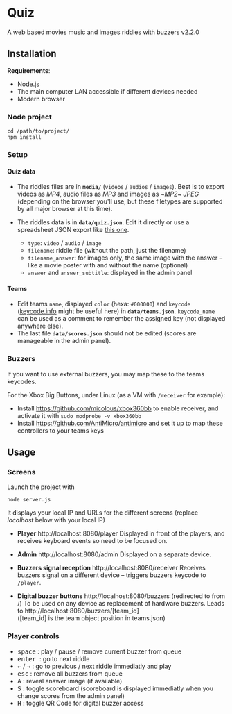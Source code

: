 # Quiz

A web based movies music and images riddles with buzzers
v2.2.0

## Installation

**Requirements**:

* Node.js
* The main computer LAN accessible if different devices needed
* Modern browser

### Node project

```
cd /path/to/project/
npm install
```

### Setup

#### Quiz data

* The riddles files are in **`media/`** (`videos` / `audios` / `images`).
Best is to export videos as *MP4*, audio files as *MP3* and images as ~*MP2*~ *JPEG* (depending on the browser you'll use, but these filetypes are supported by all major browser at this time).

* The riddles data is in **`data/quiz.json`**.
Edit it directly or use a spreadsheet JSON export like [this one](https://docs.google.com/spreadsheets/d/1YWFbp7LhCN80PGrgEitF8buVr_Qry4TLkCbMWhnybxA/edit).
  * `type`: `video` / `audio` / `image`
  * `filename`: riddle file (without the path, just the filename)
  * `filename_answer`: for images only, the same image with the answer – like a movie poster with and without the name (optional)
  * `answer` and `answer_subtitle`: displayed in the admin panel

#### Teams

* Edit teams `name`, displayed `color` (hexa: `#000000`) and `keycode` ([keycode.info](https://keycode.info/) might be useful here) in **`data/teams.json`**. `keycode_name` can be used as a comment to remember the assigned key (not displayed anywhere else).
* The last file **`data/scores.json`** should not be edited (scores are manageable in the admin panel).

### Buzzers

If you want to use external buzzers, you may map these to the teams keycodes.

For the Xbox Big Buttons, under Linux (as a VM with `/receiver` for example):
* Install https://github.com/micolous/xbox360bb to enable receiver, and activate it with `sudo modprobe -v xbox360bb`
* Install https://github.com/AntiMicro/antimicro and set it up to map these controllers to your teams keys

## Usage

### Screens

Launch the project with
```
node server.js
```
It displays your local IP and URLs for the different screens (replace *localhost* below with your local IP)

* **Player**
http://localhost:8080/player
Displayed in front of the players, and receives keyboard events so need to be focused on.

* **Admin**
http://localhost:8080/admin
Displayed on a separate device.

* **Buzzers signal reception**
http://localhost:8080/receiver
Receives buzzers signal on a different device – triggers buzzers keycode to `/player`.

* **Digital buzzer buttons**
http://localhost:8080/buzzers (redirected to from /)
To be used on any device as replacement of hardware buzzers.
Leads to http://localhost:8080/buzzers/[team_id]  
([team_id] is the team object position in teams.json)

### Player controls

* <kbd>space</kbd> : play / pause / remove current buzzer from queue
* <kbd>enter </kbd> : go to next riddle
* <kbd>←</kbd> / <kbd>→</kbd> : go to previous / next riddle immediatly and play
* <kbd>esc</kbd> : remove all buzzers from queue
* <kbd>A</kbd> : reveal answer image (if available)
* <kbd>S</kbd> : toggle scoreboard (scoreboard is displayed immediatly when you change scores from the admin panel)
* <kbd>H</kbd> : toggle QR Code for digital buzzer access
